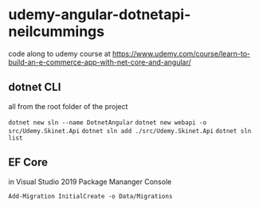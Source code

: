 # udemy-angular-dotnetapi-neilcummings
code along to udemy course at https://www.udemy.com/course/learn-to-build-an-e-commerce-app-with-net-core-and-angular/

## dotnet CLI

all from the root folder of the project

`dotnet new sln --name DotnetAngular`
`dotnet new webapi -o src/Udemy.Skinet.Api`
`dotnet sln add ./src/Udemy.Skinet.Api`
`dotnet sln list`

## EF Core

in Visual Studio 2019 Package Mananger Console

`Add-Migration InitialCreate -o Data/Migrations`
